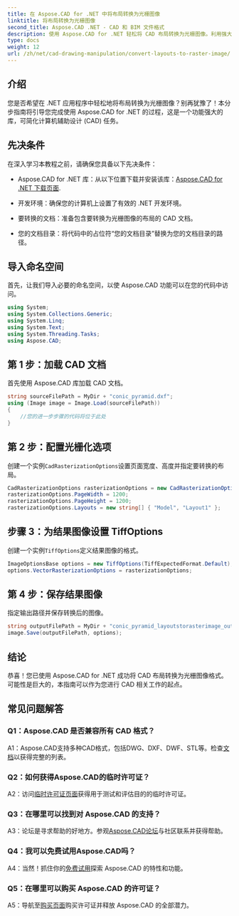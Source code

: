 ```yaml
---
title: 在 Aspose.CAD for .NET 中将布局转换为光栅图像
linktitle: 将布局转换为光栅图像
second_title: Aspose.CAD .NET - CAD 和 BIM 文件格式
description: 使用 Aspose.CAD for .NET 轻松将 CAD 布局转换为光栅图像。利用强大的 CAD 操作功能增强您的开发。
type: docs
weight: 12
url: /zh/net/cad-drawing-manipulation/convert-layouts-to-raster-image/
---
```

## 介绍

您是否希望在 .NET 应用程序中轻松地将布局转换为光栅图像？别再犹豫了！本分步指南将引导您完成使用 Aspose.CAD for .NET 的过程，这是一个功能强大的库，可简化计算机辅助设计 (CAD) 任务。

## 先决条件

在深入学习本教程之前，请确保您具备以下先决条件：

- Aspose.CAD for .NET 库：从以下位置下载并安装该库：[Aspose.CAD for .NET 下载页面](https://releases.aspose.com/cad/net/).

- 开发环境：确保您的计算机上设置了有效的 .NET 开发环境。

- 要转换的文档：准备包含要转换为光栅图像的布局的 CAD 文档。

- 您的文档目录：将代码中的占位符“您的文档目录”替换为您的文档目录的路径。

## 导入命名空间

首先，让我们导入必要的命名空间，以使 Aspose.CAD 功能可以在您的代码中访问。

```csharp
using System;
using System.Collections.Generic;
using System.Linq;
using System.Text;
using System.Threading.Tasks;
using Aspose.CAD;
```

## 第 1 步：加载 CAD 文档

首先使用 Aspose.CAD 库加载 CAD 文档。

```csharp
string sourceFilePath = MyDir + "conic_pyramid.dxf";
using (Image image = Image.Load(sourceFilePath))
{
    //您的进一步步骤的代码将位于此处
}
```

## 第 2 步：配置光栅化选项

创建一个实例`CadRasterizationOptions`设置页面宽度、高度并指定要转换的布局。

```csharp
CadRasterizationOptions rasterizationOptions = new CadRasterizationOptions();
rasterizationOptions.PageWidth = 1200;
rasterizationOptions.PageHeight = 1200;
rasterizationOptions.Layouts = new string[] { "Model", "Layout1" };
```

## 步骤 3：为结果图像设置 TiffOptions

创建一个实例`TiffOptions`定义结果图像的格式。

```csharp
ImageOptionsBase options = new TiffOptions(TiffExpectedFormat.Default);
options.VectorRasterizationOptions = rasterizationOptions;
```

## 第 4 步：保存结果图像

指定输出路径并保存转换后的图像。

```csharp
string outputFilePath = MyDir + "conic_pyramid_layoutstorasterimage_out.tiff";
image.Save(outputFilePath, options);
```

## 结论

恭喜！您已使用 Aspose.CAD for .NET 成功将 CAD 布局转换为光栅图像格式。可能性是巨大的，本指南可以作为您进行 CAD 相关工作的起点。

## 常见问题解答

### Q1：Aspose.CAD 是否兼容所有 CAD 格式？

 A1：Aspose.CAD支持多种CAD格式，包括DWG、DXF、DWF、STL等。检查[文档](https://reference.aspose.com/cad/net/)以获得完整的列表。

### Q2：如何获得Aspose.CAD的临时许可证？

 A2：访问[临时许可证页面](https://purchase.aspose.com/temporary-license/)获得用于测试和评估目的的临时许可证。

### Q3：在哪里可以找到对 Aspose.CAD 的支持？

 A3：论坛是寻求帮助的好地方。参观[Aspose.CAD论坛](https://forum.aspose.com/c/cad/19)与社区联系并获得帮助。

### Q4：我可以免费试用Aspose.CAD吗？

A4：当然！抓住你的[免费试用](https://releases.aspose.com/)探索 Aspose.CAD 的特性和功能。

### Q5：在哪里可以购买 Aspose.CAD 的许可证？

 A5：导航至[购买页面](https://purchase.aspose.com/buy)购买许可证并释放 Aspose.CAD 的全部潜力。